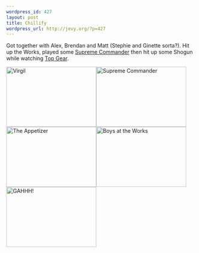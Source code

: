 ```yaml
--- 
wordpress_id: 427
layout: post
title: Chillify
wordpress_url: http://jevy.org/?p=427
---
```

Got together with Alex, Brendan and Matt (Stephie and Ginette sorta?).  Hit up the Works, played some <a href="http://en.wikipedia.org/wiki/Supreme_commander">Supreme Commander</a> then hit up some Shogun while watching <a href="http://www.topgear.com/">Top Gear</a>.

<a href="http://www.flickr.com/photos/jevy/416662287/" class="tt-flickr"><img src="http://farm1.static.flickr.com/127/416662287_c7494f7f7a_m.jpg" alt="Virgil" border="0" height="160" width="240" /></a><a href="http://www.flickr.com/photos/jevy/416662263/" class="tt-flickr"><img src="http://farm1.static.flickr.com/171/416662263_ec8e38006d_m.jpg" alt="Supreme Commander" border="0" height="160" width="240" /></a><a href="http://www.flickr.com/photos/jevy/416662200/" class="tt-flickr"><img src="http://farm1.static.flickr.com/163/416662200_72ac3ae5f1_m.jpg" alt="The Appetizer" border="0" height="160" width="240" /></a><a href="http://www.flickr.com/photos/jevy/416662165/" class="tt-flickr"><img src="http://farm1.static.flickr.com/154/416662165_37fcc9a20e_m.jpg" alt="Boys at the Works" border="0" height="160" width="240" /></a>    <a href="http://www.flickr.com/photos/jevy/416662338/" class="tt-flickr"><img src="http://farm1.static.flickr.com/123/416662338_7164556537_m.jpg" alt="GAHHH!" border="0" height="160" width="240" /></a>
